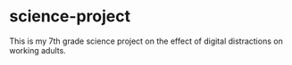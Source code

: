 # science-project

This is my 7th grade science project on the effect of digital distractions on working adults.
